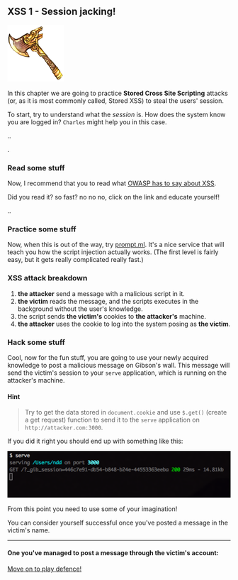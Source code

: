 XSS 1 - Session jacking!
------------------------

![image](img/Axe.png)


In this chapter we are going to practice **Stored Cross Site Scripting** attacks (or, as it is most commonly called, Stored XSS) to steal the users' session.

To start, try to understand what the *session* is. How does the system know you are logged in? `Charles` might help you in this case.

.. 

.

### Read some stuff

Now, I recommend that you to read what [OWASP has to say about XSS](https://www.owasp.org/index.php/Cross-site_Scripting_%28XSS%29).

Did you read it? so fast? no no no, click on the link and educate yourself!

.. 

### Practice some stuff

Now, when this is out of the way, try [prompt.ml](http://prompt.ml/). It's a nice service that will teach you how the script injection actually works. (The first level is fairly easy, but it gets really complicated really fast.)

### XSS attack breakdown

1. **the attacker** send a message with a malicious script in it.
2. **the victim** reads the message, and the scripts executes in the background without the user's knowledge.
3. the script sends **the victim's** cookies to **the attacker's** machine.
4. **the attacker** uses the cookie to log into the system posing as **the victim**.

### Hack some stuff

Cool, now for the fun stuff, you are going to use your newly acquired knowledge to post a malicious message on Gibson's wall. This message will send the victim's session to your `serve` application, which is running on the attacker's machine.

#### Hint
> Try to get the data stored in `document.cookie` and use `$.get()` (create a get request) function to send it to the `serve` application on `http://attacker.com:3000`.

If you did it right you should end up with something like this:

![image](img/serve_got_cookie.png)

From this point you need to use some of your imagination!

You can consider yourself successful once you've posted a message in the victim's name.

- - - 
#### One you've managed to post a message through the victim's account:
[Move on to play defence!](03-XSS1-defence.md)